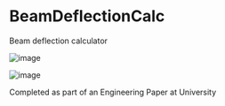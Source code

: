 # BeamDeflectionCalc
Beam deflection calculator

![image](https://user-images.githubusercontent.com/71855212/178141399-9f9baaa4-3237-4817-8baf-bfe3a826bb7a.png)

![image](https://user-images.githubusercontent.com/71855212/178141414-3a883c9e-b724-4087-ae06-2037fd694fb2.png)

Completed as part of an Engineering Paper at University

